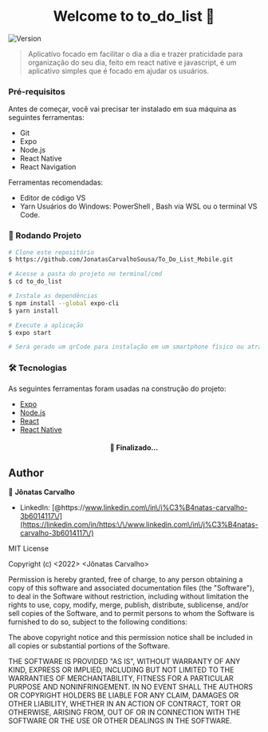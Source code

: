 <h1 align="center">Welcome to to_do_list 👋</h1>
<p>
  <img alt="Version" src="https://img.shields.io/badge/version-1.0.0-blue.svg?cacheSeconds=2592000" />
</p>

> Aplicativo focado em facilitar o dia a dia e trazer praticidade para organização do seu dia, feito em react native e javascript, é um aplicativo simples que é focado em ajudar os usuários.

### Pré-requisitos

Antes de começar, você vai precisar ter instalado em sua máquina as seguintes ferramentas:
- Git
- Expo
- Node.js
- React Native
- React Navigation

Ferramentas recomendadas:
- Editor de código VS
- Yarn
Usuários do Windows: PowerShell , Bash via WSL ou o terminal VS Code.
### 🎲 Rodando Projeto

```bash
# Clone este repositório
$ https://github.com/JonatasCarvalhoSousa/To_Do_List_Mobile.git

# Acesse a pasta do projeto no terminal/cmd
$ cd to_do_list

# Instale as dependências
$ npm install --global expo-cli
$ yarn install

# Execute a aplicação
$ expo start

# Será gerado um qrCode para instalação em um smartphone físico ou através de um servido em um emulador.
```

### 🛠 Tecnologias

As seguintes ferramentas foram usadas na construção do projeto:

- [Expo](https://expo.io/)
- [Node.js](https://nodejs.org/en/)
- [React](https://pt-br.reactjs.org/)
- [React Native](https://reactnative.dev/)

<h4 align="center"> 
	 🚀 Finalizado...
</h4>

## Author

👤 **Jônatas Carvalho**

* LinkedIn: [@https:\/\/www.linkedin.com\/in\/j%C3%B4natas-carvalho-3b6014117\/](https://linkedin.com/in/https:\/\/www.linkedin.com\/in\/j%C3%B4natas-carvalho-3b6014117\/)

MIT License

Copyright (c) <2022> <Jônatas Carvalho>

Permission is hereby granted, free of charge, to any person obtaining a copy
of this software and associated documentation files (the "Software"), to deal
in the Software without restriction, including without limitation the rights
to use, copy, modify, merge, publish, distribute, sublicense, and/or sell
copies of the Software, and to permit persons to whom the Software is
furnished to do so, subject to the following conditions:

The above copyright notice and this permission notice shall be included in all
copies or substantial portions of the Software.

THE SOFTWARE IS PROVIDED "AS IS", WITHOUT WARRANTY OF ANY KIND, EXPRESS OR
IMPLIED, INCLUDING BUT NOT LIMITED TO THE WARRANTIES OF MERCHANTABILITY,
FITNESS FOR A PARTICULAR PURPOSE AND NONINFRINGEMENT. IN NO EVENT SHALL THE
AUTHORS OR COPYRIGHT HOLDERS BE LIABLE FOR ANY CLAIM, DAMAGES OR OTHER
LIABILITY, WHETHER IN AN ACTION OF CONTRACT, TORT OR OTHERWISE, ARISING FROM,
OUT OF OR IN CONNECTION WITH THE SOFTWARE OR THE USE OR OTHER DEALINGS IN THE
SOFTWARE.
